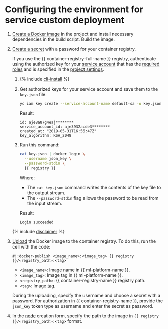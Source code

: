 # Configuring the environment for service custom deployment

1. [Create a Docker image](../user-images.md) in the project and install necessary dependencies in the build script. Build the image.

1. [Create a secret](../data/secrets.md#create) with a password for your container registry.

   If you use the {{ container-registry-full-name }} registry, authenticate using the authorized key for your [service account](../../../iam/concepts/users/service-accounts.md) that has the [required roles](../../../container-registry/security/index.md) and is specified in the [project settings](../projects/update.md).

   1. {% include [cli-install](../../../_includes/cli-install.md) %}

   1. Get authorized keys for your service account and save them to the `key.json` file:

      ```bash
      yc iam key create --service-account-name default-sa -o key.json
      ```

      Result:

      ```text
      id: aje8a87g4eaj********
      service_account_id: aje3932acde3********
      created_at: "2019-05-31T16:56:47Z"
      key_algorithm: RSA_2048
      ```

   1. Run this command:

      ```bash
      cat key.json | docker login \
        --username json_key \
        --password-stdin \
        {{ registry }}
      ```

      Where:
      * The `cat key.json` command writes the contents of the key file to the output stream.
      * The `--password-stdin` flag allows the password to be read from the input stream.

      Result:

      ```text
      Login succeeded
      ```

   {% include [disclaimer](../../../_includes/iam/authorized-keys-disclaimer.md) %}

1. [Upload](../../../container-registry/operations/docker-image/docker-image-push.md) the Docker image to the container registry. To do this, run the cell with the code:

   ```
   #!:docker-publish <image_name>:<image_tag> {{ registry }}/<registry_path>:<tag>
   ```

   * `<image_name>`: Image name in {{ ml-platform-name }}.
   * `<image_tag>`: Image tag in {{ ml-platform-name }}.
   * `<registry_path>`: {{ container-registry-name }} registry path.
   * `<tag>`: Image [tag](../../../container-registry/concepts/docker-image.md#version).

   During the uploading, specify the username and choose a secret with a password. For authorization in {{ container-registry-name }}, provide the `json_key` token type as username and enter the secret as password.

1. In the [node](../../concepts/deploy/index.md#node) creation form, specify the path to the image in `{{ registry }}/<registry_path>:<tag>` format.